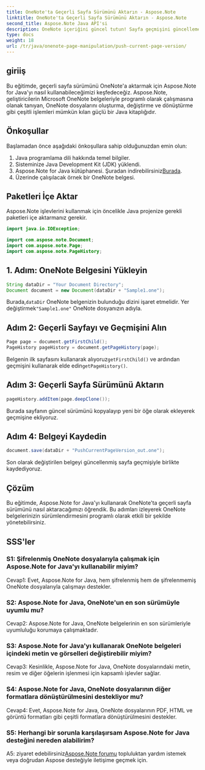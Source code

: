 ```yaml
---
title: OneNote'ta Geçerli Sayfa Sürümünü Aktarın - Aspose.Note
linktitle: OneNote'ta Geçerli Sayfa Sürümünü Aktarın - Aspose.Note
second_title: Aspose.Note Java API'si
description: OneNote içeriğini güncel tutun! Sayfa geçmişini güncellemeyi ve sürümleri yönetmeyi öğrenin; adım adım kılavuz ve kod dahildir. #OneNote #Java #Aspose
type: docs
weight: 18
url: /tr/java/onenote-page-manipulation/push-current-page-version/
---
```

## giriiş

Bu eğitimde, geçerli sayfa sürümünü OneNote'a aktarmak için Aspose.Note for Java'yı nasıl kullanabileceğimizi keşfedeceğiz. Aspose.Note, geliştiricilerin Microsoft OneNote belgeleriyle programlı olarak çalışmasına olanak tanıyan, OneNote dosyalarını oluşturma, değiştirme ve dönüştürme gibi çeşitli işlemleri mümkün kılan güçlü bir Java kitaplığıdır.

## Önkoşullar

Başlamadan önce aşağıdaki önkoşullara sahip olduğunuzdan emin olun:
1. Java programlama dili hakkında temel bilgiler.
2. Sisteminize Java Development Kit (JDK) yüklendi.
3.  Aspose.Note for Java kütüphanesi. Şuradan indirebilirsiniz[Burada](https://releases.aspose.com/note/java/).
4. Üzerinde çalışılacak örnek bir OneNote belgesi.

## Paketleri İçe Aktar

Aspose.Note işlevlerini kullanmak için öncelikle Java projenize gerekli paketleri içe aktarmanız gerekir.

```java
import java.io.IOException;

import com.aspose.note.Document;
import com.aspose.note.Page;
import com.aspose.note.PageHistory;
```

## 1. Adım: OneNote Belgesini Yükleyin

```java
String dataDir = "Your Document Directory";
Document document = new Document(dataDir + "Sample1.one");
```

 Burada,`dataDir` OneNote belgenizin bulunduğu dizini işaret etmelidir. Yer değiştirmek`"Sample1.one"` OneNote dosyanızın adıyla.

## Adım 2: Geçerli Sayfayı ve Geçmişini Alın

```java
Page page = document.getFirstChild();
PageHistory pageHistory = document.getPageHistory(page);
```

 Belgenin ilk sayfasını kullanarak alıyoruz`getFirstChild()` ve ardından geçmişini kullanarak elde edin`getPageHistory()`.

## Adım 3: Geçerli Sayfa Sürümünü Aktarın

```java
pageHistory.addItem(page.deepClone());
```

Burada sayfanın güncel sürümünü kopyalayıp yeni bir öğe olarak ekleyerek geçmişine ekliyoruz.

## Adım 4: Belgeyi Kaydedin

```java
document.save(dataDir + "PushCurrentPageVersion_out.one");
```

Son olarak değiştirilen belgeyi güncellenmiş sayfa geçmişiyle birlikte kaydediyoruz.

## Çözüm

Bu eğitimde, Aspose.Note for Java'yı kullanarak OneNote'ta geçerli sayfa sürümünü nasıl aktaracağımızı öğrendik. Bu adımları izleyerek OneNote belgelerinizin sürümlendirmesini programlı olarak etkili bir şekilde yönetebilirsiniz.

## SSS'ler

### S1: Şifrelenmiş OneNote dosyalarıyla çalışmak için Aspose.Note for Java'yı kullanabilir miyim?

Cevap1: Evet, Aspose.Note for Java, hem şifrelenmiş hem de şifrelenmemiş OneNote dosyalarıyla çalışmayı destekler.

### S2: Aspose.Note for Java, OneNote'un en son sürümüyle uyumlu mu?

Cevap2: Aspose.Note for Java, OneNote belgelerinin en son sürümleriyle uyumluluğu korumaya çalışmaktadır.

### S3: Aspose.Note for Java'yı kullanarak OneNote belgeleri içindeki metin ve görselleri değiştirebilir miyim?

Cevap3: Kesinlikle, Aspose.Note for Java, OneNote dosyalarındaki metin, resim ve diğer öğelerin işlenmesi için kapsamlı işlevler sağlar.

### S4: Aspose.Note for Java, OneNote dosyalarının diğer formatlara dönüştürülmesini destekliyor mu?

Cevap4: Evet, Aspose.Note for Java, OneNote dosyalarının PDF, HTML ve görüntü formatları gibi çeşitli formatlara dönüştürülmesini destekler.

### S5: Herhangi bir sorunla karşılaşırsam Aspose.Note for Java desteğini nereden alabilirim?

 A5: ziyaret edebilirsiniz[Aspose.Note forumu](https://forum.aspose.com/c/note/28) topluluktan yardım istemek veya doğrudan Aspose desteğiyle iletişime geçmek için.